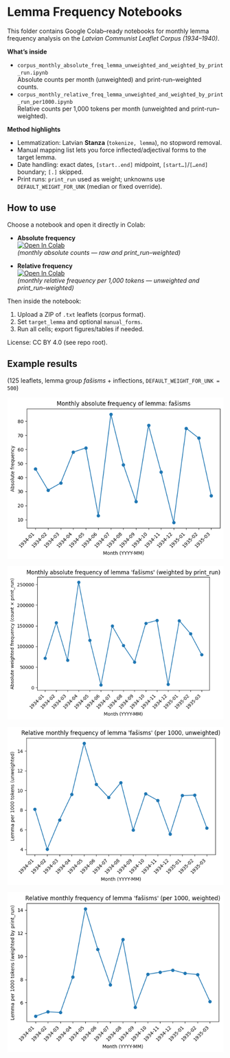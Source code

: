 # Lemma Frequency Notebooks

This folder contains Google Colab–ready notebooks for monthly lemma frequency analysis on the *Latvian Communist Leaflet Corpus (1934–1940)*.

**What’s inside**
- `corpus_monthly_absolute_freq_lemma_unweighted_and_weighted_by_print_run.ipynb`  
  Absolute counts per month (unweighted) and print-run–weighted counts.
- `corpus_monthly_relative_freq_lemma_unweighted_and_weighted_by_print_run_per1000.ipynb`  
  Relative counts per 1,000 tokens per month (unweighted and print-run–weighted).

**Method highlights**
- Lemmatization: Latvian **Stanza** (`tokenize, lemma`), no stopword removal.
- Manual mapping list lets you force inflected/adjectival forms to the target lemma.
- Date handling: exact dates, `[start..end]` midpoint, `[start…]`/`[…end]` boundary; `[.]` skipped.
- Print runs: `print_run` used as weight; unknowns use `DEFAULT_WEIGHT_FOR_UNK` (median or fixed override).

## How to use

Choose a notebook and open it directly in Colab:

- **Absolute frequency**  
  [![Open In Colab](https://colab.research.google.com/assets/colab-badge.svg)](https://colab.research.google.com/drive/1_xOokqW93imBj8XtGNa4HgZTZSzYiFX4?usp=sharing)  
  *(monthly absolute counts — raw and print_run–weighted)*

- **Relative frequency**  
  [![Open In Colab](https://colab.research.google.com/assets/colab-badge.svg)](https://colab.research.google.com/drive/10SX4d788XJjovJ4fvBBmUAHe6vvzUxhz?usp=sharing)  
  *(monthly relative frequency per 1,000 tokens — unweighted and print_run–weighted)*

Then inside the notebook:  
1. Upload a ZIP of `.txt` leaflets (corpus format).  
2. Set `target_lemma` and optional `manual_forms`.  
3. Run all cells; export figures/tables if needed.

License: CC BY 4.0 (see repo root).

## Example results  
(125 leaflets, lemma group *fašisms* + inflections, `DEFAULT_WEIGHT_FOR_UNK = 500`)

![Absolute frequency](img/fasisms_abs_unweighted.png)

![Absolute weighted frequency](img/fasisms_abs_weighted.png)

![Relative unweighted frequency](img/fasisms_rel_unweighted.png)

![Relative weighted frequency](img/fasisms_rel_weighted.png)
